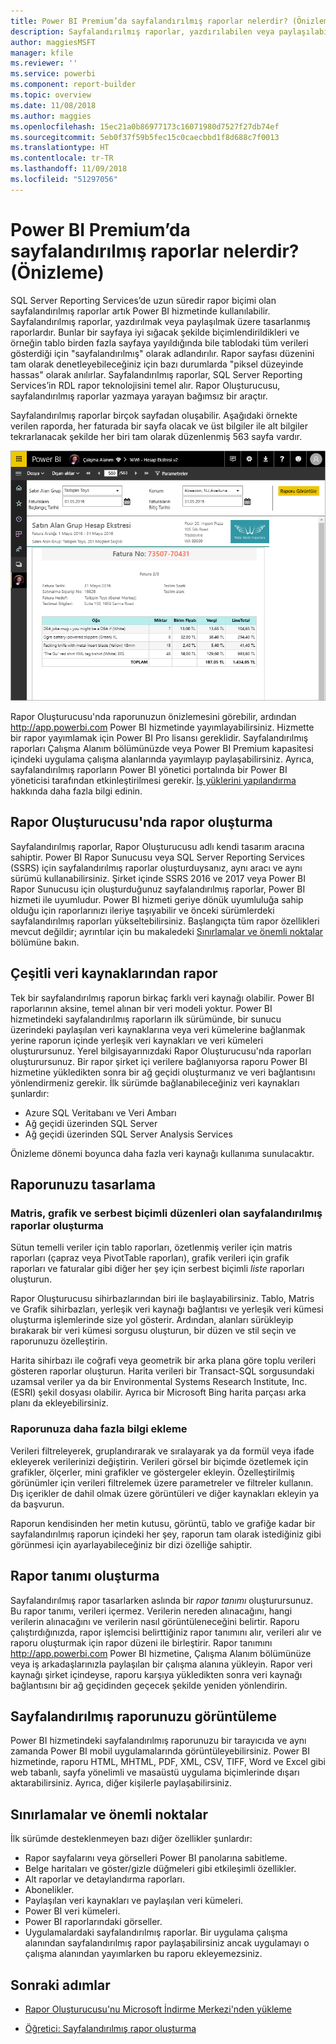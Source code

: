 ```yaml
---
title: Power BI Premium’da sayfalandırılmış raporlar nelerdir? (Önizleme)
description: Sayfalandırılmış raporlar, yazdırılabilen veya paylaşılabilen raporlardır. Rapor düzenini tam olarak denetleyebilirsiniz. Örneğin, tablo birden fazla sayfaya yayılsa bile tüm verileri bir tabloda gösterirler.
author: maggiesMSFT
manager: kfile
ms.reviewer: ''
ms.service: powerbi
ms.component: report-builder
ms.topic: overview
ms.date: 11/08/2018
ms.author: maggies
ms.openlocfilehash: 15ec21a0b86977173c16071980d7527f27db74ef
ms.sourcegitcommit: 5eb0f37f59b5fec15c0caecbbd1f8d688c7f0013
ms.translationtype: HT
ms.contentlocale: tr-TR
ms.lasthandoff: 11/09/2018
ms.locfileid: "51297056"
---
```

# <a name="what-are-paginated-reports-in-power-bi-premium-preview"></a>Power BI Premium’da sayfalandırılmış raporlar nelerdir? (Önizleme)
SQL Server Reporting Services’de uzun süredir rapor biçimi olan sayfalandırılmış raporlar artık Power BI hizmetinde kullanılabilir. Sayfalandırılmış raporlar, yazdırılmak veya paylaşılmak üzere tasarlanmış raporlardır. Bunlar bir sayfaya iyi sığacak şekilde biçimlendirildikleri ve örneğin tablo birden fazla sayfaya yayıldığında bile tablodaki tüm verileri gösterdiği için "sayfalandırılmış" olarak adlandırılır. Rapor sayfası düzenini tam olarak denetleyebileceğiniz için bazı durumlarda "piksel düzeyinde hassas" olarak anılırlar. Sayfalandırılmış raporlar, SQL Server Reporting Services’in RDL rapor teknolojisini temel alır. Rapor Oluşturucusu, sayfalandırılmış raporlar yazmaya yarayan bağımsız bir araçtır. 

Sayfalandırılmış raporlar birçok sayfadan oluşabilir. Aşağıdaki örnekte verilen raporda, her faturada bir sayfa olacak ve üst bilgiler ile alt bilgiler tekrarlanacak şekilde her biri tam olarak düzenlenmiş 563 sayfa vardır.

![Power BI hizmetinde sayfalandırılmış rapor](media/paginated-reports-report-builder-power-bi/power-bi-paginated-wwi-report-page.png)

Rapor Oluşturucusu'nda raporunuzun önizlemesini görebilir, ardından http://app.powerbi.com Power BI hizmetinde yayımlayabilirsiniz. Hizmette bir rapor yayımlamak için Power BI Pro lisansı gereklidir. Sayfalandırılmış raporları Çalışma Alanım bölümünüzde veya Power BI Premium kapasitesi içindeki uygulama çalışma alanlarında yayımlayıp paylaşabilirsiniz. Ayrıca, sayfalandırılmış raporların Power BI yönetici portalında bir Power BI yöneticisi tarafından etkinleştirilmesi gerekir. [İş yüklerini yapılandırma](service-admin-premium-manage.md#configure-workloads) hakkında daha fazla bilgi edinin. 

## <a name="create-reports-in-report-builder"></a>Rapor Oluşturucusu'nda rapor oluşturma

Sayfalandırılmış raporlar, Rapor Oluşturucusu adlı kendi tasarım aracına sahiptir. Power BI Rapor Sunucusu veya SQL Server Reporting Services (SSRS) için sayfalandırılmış raporlar oluşturduysanız, aynı aracı ve aynı sürümü kullanabilirsiniz. Şirket içinde SSRS 2016 ve 2017 veya Power BI Rapor Sunucusu için oluşturduğunuz sayfalandırılmış raporlar, Power BI hizmeti ile uyumludur. Power BI hizmeti geriye dönük uyumluluğa sahip olduğu için raporlarınızı ileriye taşıyabilir ve önceki sürümlerdeki sayfalandırılmış raporları yükseltebilirsiniz. Başlangıçta tüm rapor özellikleri mevcut değildir; ayrıntılar için bu makaledeki [Sınırlamalar ve önemli noktalar](#limitations-and-considerations) bölümüne bakın.
     
## <a name="report-from-a-variety-of-data-sources"></a>Çeşitli veri kaynaklarından rapor

Tek bir sayfalandırılmış raporun birkaç farklı veri kaynağı olabilir. Power BI raporlarının aksine, temel alınan bir veri modeli yoktur. Power BI hizmetindeki sayfalandırılmış raporların ilk sürümünde, bir sunucu üzerindeki paylaşılan veri kaynaklarına veya veri kümelerine bağlanmak yerine raporun içinde yerleşik veri kaynakları ve veri kümeleri oluşturursunuz. Yerel bilgisayarınızdaki Rapor Oluşturucusu'nda raporları oluşturursunuz. Bir rapor şirket içi verilere bağlanıyorsa raporu Power BI hizmetine yükledikten sonra bir ağ geçidi oluşturmanız ve veri bağlantısını yönlendirmeniz gerekir. İlk sürümde bağlanabileceğiniz veri kaynakları şunlardır:

- Azure SQL Veritabanı ve Veri Ambarı
- Ağ geçidi üzerinden SQL Server
- Ağ geçidi üzerinden SQL Server Analysis Services
 
Önizleme dönemi boyunca daha fazla veri kaynağı kullanıma sunulacaktır.

## <a name="design-your-report"></a>Raporunuzu tasarlama  

### <a name="create-paginated-reports-with-matrix-chart-and-free-form-layouts"></a>Matris, grafik ve serbest biçimli düzenleri olan sayfalandırılmış raporlar oluşturma

Sütun temelli veriler için tablo raporları, özetlenmiş veriler için matris raporları (çapraz veya PivotTable raporları), grafik verileri için grafik raporları ve faturalar gibi diğer her şey için serbest biçimli *liste* raporları oluşturun. 
  
Rapor Oluşturucusu sihirbazlarından biri ile başlayabilirsiniz. Tablo, Matris ve Grafik sihirbazları, yerleşik veri kaynağı bağlantısı ve yerleşik veri kümesi oluşturma işlemlerinde size yol gösterir. Ardından, alanları sürükleyip bırakarak bir veri kümesi sorgusu oluşturun, bir düzen ve stil seçin ve raporunuzu özelleştirin.  
  
Harita sihirbazı ile coğrafi veya geometrik bir arka plana göre toplu verileri gösteren raporlar oluşturun. Harita verileri bir Transact-SQL sorgusundaki uzamsal veriler ya da bir Environmental Systems Research Institute, Inc. (ESRI) şekil dosyası olabilir. Ayrıca bir Microsoft Bing harita parçası arka planı da ekleyebilirsiniz.  

### <a name="add-more-to-your-report"></a>Raporunuza daha fazla bilgi ekleme

Verileri filtreleyerek, gruplandırarak ve sıralayarak ya da formül veya ifade ekleyerek verilerinizi değiştirin. Verileri görsel bir biçimde özetlemek için grafikler, ölçerler, mini grafikler ve göstergeler ekleyin.  Özelleştirilmiş görünümler için verileri filtrelemek üzere parametreler ve filtreler kullanın. Dış içerikler de dahil olmak üzere görüntüleri ve diğer kaynakları ekleyin ya da başvurun.  

Raporun kendisinden her metin kutusu, görüntü, tablo ve grafiğe kadar bir sayfalandırılmış raporun içindeki her şey, raporun tam olarak istediğiniz gibi görünmesi için ayarlayabileceğiniz bir dizi özelliğe sahiptir.

## <a name="creating-a-report-definition"></a>Rapor tanımı oluşturma

Sayfalandırılmış rapor tasarlarken aslında bir *rapor tanımı* oluşturursunuz. Bu rapor tanımı, verileri içermez. Verilerin nereden alınacağını, hangi verilerin alınacağını ve verilerin nasıl görüntüleneceğini belirtir. Raporu çalıştırdığınızda, rapor işlemcisi belirttiğiniz rapor tanımını alır, verileri alır ve raporu oluşturmak için rapor düzeni ile birleştirir. Rapor tanımını http://app.powerbi.com Power BI hizmetine, Çalışma Alanım bölümünüze veya iş arkadaşlarınızla paylaşılan bir çalışma alanına yükleyin. Rapor veri kaynağı şirket içindeyse, raporu karşıya yükledikten sonra veri kaynağı bağlantısını bir ağ geçidinden geçecek şekilde yeniden yönlendirin. 

## <a name="view-your-paginated-report"></a>Sayfalandırılmış raporunuzu görüntüleme
Power BI hizmetindeki sayfalandırılmış raporunuzu bir tarayıcıda ve aynı zamanda Power BI mobil uygulamalarında görüntüleyebilirsiniz. Power BI hizmetinde, raporu HTML, MHTML, PDF, XML, CSV, TIFF, Word ve Excel gibi web tabanlı, sayfa yönelimli ve masaüstü uygulama biçimlerinde dışarı aktarabilirsiniz. Ayrıca, diğer kişilerle paylaşabilirsiniz.  
  
## <a name="limitations-and-considerations"></a>Sınırlamalar ve önemli noktalar

İlk sürümde desteklenmeyen bazı diğer özellikler şunlardır:

- Rapor sayfalarını veya görselleri Power BI panolarına sabitleme.
- Belge haritaları ve göster/gizle düğmeleri gibi etkileşimli özellikler.
- Alt raporlar ve detaylandırma raporları.
- Abonelikler.
- Paylaşılan veri kaynakları ve paylaşılan veri kümeleri.
- Power BI veri kümeleri.
- Power BI raporlarındaki görseller.
- Uygulamalardaki sayfalandırılmış raporlar. Bir uygulama çalışma alanından sayfalandırılmış rapor paylaşabilirsiniz ancak uygulamayı o çalışma alanından yayımlarken bu raporu ekleyemezsiniz.
 
## <a name="next-steps"></a>Sonraki adımlar

- [Rapor Oluşturucusu'nu Microsoft İndirme Merkezi'nden yükleme](http://go.microsoft.com/fwlink/?LinkID=734968)

- [Öğretici: Sayfalandırılmış rapor oluşturma](paginated-reports-quickstart-aw.md)
  

